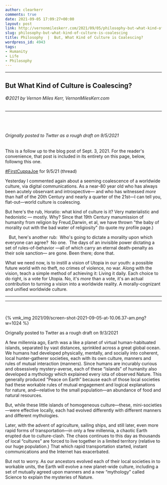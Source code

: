 ```yaml
---
author: clearkerr
comments: true
date: 2021-09-05 17:09:27+00:00
layout: post
link: http://vernonmileskerr.com/2021/09/05/philosophy-but-what-kind-of-culture-is-coalescing/
slug: philosophy-but-what-kind-of-culture-is-coalescing
title: Philosophy  |  But, What Kind of Culture is Coalescing?
wordpress_id: 4943
tags:
- Humanity
- Life
- Philosophy
---
```


* * *




## But What Kind of Culture is Coalescing?




###### ©2021 by Vernon Miles Kerr, VernonMilesKerr.com




* * *





######  




###### Orignally posted to Twtter as a rough draft on 9/5/2021






This is a follow up to the  blog post of Sept. 3, 2021.  For the reader's convenience, that post is included in its entirety on this page, below, followng this one.







[#FirstCuppaJoe](https://twitter.com/hashtag/FirstCuppaJoe?src=hashtag_click) for 9/5/21 (thread)







Yesterday I commented again about a seeming coalescence of a worldwide culture, via digital communications. As a near-80 year old who has always been acutely observant and introspective— and who has witnessed _more_ than half of the 20th Century and nearly a quarter of the 21st—I can tell you, flat-out—world culture is coalescing.







But here's the rub, Horatio: what kind of culture is it? Very materialistic and hedonistic — mostly. Why? Since that 19th Century manumission of humanity from religion by Freud,Darwin, et al, we have thrown "the baby of morality out with the bad water of religiosity" (to quote my profile page.)







   But, here's another rub:  Who's going to dictate a morality upon which everyone can agree?  No one.  The days of an invisible power dictating a set of rules-of-behavior —all of which carry an eternal death-penalty as their sole sanction— are gone. Been there; done that.







What we need now, is to instill a vision of Utopia in our youth: a possible future world with no theft, no crimes of violence, no war. Along with the vision, teach a simple method of achieving it: Living it daily. Each choice to do right, is a vote for Utopia. No, it's _more_ than a vote, it's an actual contribution to turning a vision into a worldwide reality. A morally-cognizant and unified worldwide culture.












* * *

* * *




 




{% vmk_img 2021/09/screen-shot-2021-09-05-at-10.06.37-am.png?w=1024 %}





Orignally posted to Twtter as a rough draft on 9/3/2021







A few millennia ago, Earth was a like a planet of virtual human-habituated islands, separated by vast distances, sprinkled across a great global ocean. We humans had developed physically, mentally, and socially into coherent, local hunter-gatherer societies, each with its own culture, manners and rules of mutual interaction (manners). Since humans are incurably curious and obsessively mystery-averse, each of these “islands” of humanity also developed a mythology which explained every iota of observed Nature. This generally produced “Peace on Earth” because each of those local societies had these workable rules of mutual engagement and logical explanations for nature, and—relative to the small population—an abundance of food and natural resources.







But, while these little islands of homogeneous culture—these, mini-societies—were effective locally, each had evolved differently with different manners and different mythologies.







Later, with the advent of agriculture, sailing ships, and still later, even more rapid forms of transportation—in only a few millennia, a chaotic Earth erupted due to culture-clash. The chaos continues to this day as thousands of local “cultures” are forced to live together in a limited territory (relative to our huge population.) That which rapid transportation started, instant communications and the Internet has exacerbated.







But not to worry. As our ancestors evolved each of their local societies in to workable units, the Earth will evolve a new planet-wide culture, including a set of mutually agreed upon manners and a new “mythology” called Science to explain the mysteries of Nature.



